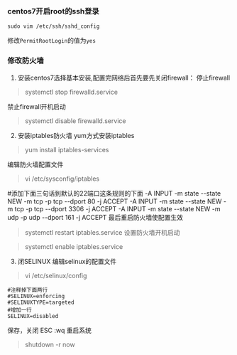 ### centos7开启root的ssh登录

```
sudo vim /etc/ssh/sshd_config 
```
修改`PermitRootLogin`的值为`yes`


### 修改防火墙
1. 安装centos7选择基本安装,配置完网络后首先要先关闭firewall：
停止firewall
  
>systemctl stop firewalld.service

禁止firewall开机启动
  
>systemctl disable firewalld.service

2. 安装iptables防火墙
yum方式安装iptables
  
>yum install iptables-services

编辑防火墙配置文件
  
> vi /etc/sysconfig/iptables


#添加下面三句话到默认的22端口这条规则的下面
-A INPUT -m state --state NEW -m tcp -p tcp --dport 80 -j ACCEPT
-A INPUT -m state --state NEW -m tcp -p tcp --dport 3306 -j ACCEPT
-A INPUT -m state --state NEW -m udp -p udp --dport 161 -j ACCEPT
最后重启防火墙使配置生效

> systemctl restart iptables.service
设置防火墙开机启动
  
> systemctl enable iptables.service
 
3. 闭SELINUX
编辑selinux的配置文件

> vi /etc/selinux/config

```
#注释掉下面两行
#SELINUX=enforcing 
#SELINUXTYPE=targeted 
#增加一行
SELINUX=disabled
```
保存，关闭
ESC 
:wq 
重启系统
  
> shutdown -r now